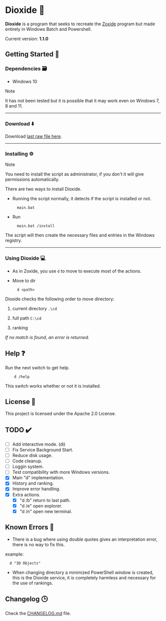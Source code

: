 # Dioxide 📁

**Dioxide** is a program that seeks to recreate the [Zoxide](https://github.com/ajeetdsouza/zoxide) program but made entirely in Windows Batch and Powershell.

Current version: **1.1.0**

## Getting Started 🎯

### Dependencies 🗃️

- Windows 10

> [!NOTE]
> It has not been tested but it is possible that it may work even on Windows 7, 8 and 11.

---

### Download ⬇️

Download [last raw file here](https://raw.githubusercontent.com/hppsrc/dioxide/refs/heads/main/main.bat).

---

### Installing ⚙️

> [!NOTE]
> You need to install the script as administrator, if you don't it will give permissions automatically.

There are two ways to install Dioxide.

- Running the script normally, it detects if the script is installed or not.

        main.bat

- Run

        main.bat /install

The script will then create the necessary files and entries in the Windows registry.

---

### Using Dioxide 💻

- As in Zoxide, you use `d` to move to execute most of the actions.

- Move to dir

        d <path>

Dioxide checks the following order to move directory:

1. current directory `.\cd`

2. full path `C:\cd`

3. ranking

*If no match is found, an error is returned.*

## Help ❓

Run the next switch to get help.

        d /help

This switch works whether or not it is installed.

## License 🔑

This project is licensed under the Apache 2.0 License.

## TODO ✔️

- [ ] Add interactive mode. (di)
- [ ] Fix Service Background Start.
- [ ] Reduce disk usage.
- [ ] Code cleanup.
- [ ] Loggin system.
- [ ] Test compatibility with more Windows versions.
- [x] Main "d" implementation.
- [x] History and ranking.
- [x] Improve error handling.
- [x] Extra actions.
  - [x] "d /b" return to last path.
  - [x] "d /e" open explorer.
  - [x] "d /n" open new terminal.

## Known Errors 🐞

- There is a bug where using double quotes gives an interpretation error, there is no way to fix this.

example:

      d "3D Objects"

- When changing directory a minimized PowerShell window is created, this is the Dioxide service, it is completely harmless and necessary for the use of rankings.

## Changelog 🕒

Check the [CHANGELOG.md](CHANGELOG.md) file.
